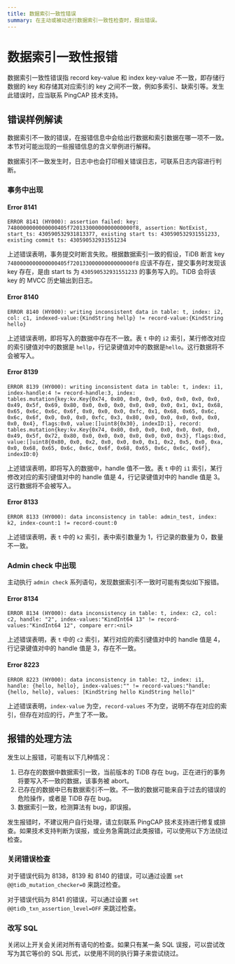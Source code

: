 ```yaml
---
title: 数据索引一致性错误
summary: 在主动或被动进行数据索引一致性检查时，报出错误。
---
```


# 数据索引一致性报错

数据索引一致性错误指 record key-value 和 index key-value 不一致，即存储行数据的 key 和存储其对应索引的 key 之间不一致，例如多索引、缺索引等。发生此错误时，应当联系 PingCAP 技术支持。

## 错误样例解读

数据索引不一致的错误，在报错信息中会给出行数据和索引数据在哪一项不一致。本节对可能出现的一些报错信息的含义举例进行解释。

数据索引不一致发生时，日志中也会打印相关错误日志，可联系日志内容进行判断。

### 事务中出现

#### Error 8141

`ERROR 8141 (HY000): assertion failed: key: 7480000000000000405f72013300000000000000f8, assertion: NotExist, start_ts: 430590532931813377, existing start ts: 430590532931551233, existing commit ts: 430590532931551234`

上述错误表明，事务提交时断言失败。根据数据索引一致的假设，TiDB 断言 key `7480000000000000405f72013300000000000000f8` 应该不存在，提交事务时发现该 key 存在，是由 start ts 为 `430590532931551233` 的事务写入的。TiDB 会将该 key 的 MVCC 历史输出到日志。

#### Error 8140

`ERROR 8140 (HY000): writing inconsistent data in table: t, index: i2, col: c1, indexed-value:{KindString hellp} != record-value:{KindString hello}`

上述错误表明，即将写入的数据中存在不一致。表 `t` 中的 `i2` 索引，某行修改对应的索引键值对中的数据是 `hellp`，行记录键值对中的数据是`hello`。这行数据将不会被写入。

#### Error 8139

`ERROR 8139 (HY000): writing inconsistent data in table: t, index: i1, index-handle:4 != record-handle:3, index: tables.mutation{key:kv.Key{0x74, 0x80, 0x0, 0x0, 0x0, 0x0, 0x0, 0x0, 0x49, 0x5f, 0x69, 0x80, 0x0, 0x0, 0x0, 0x0, 0x0, 0x0, 0x1, 0x1, 0x68, 0x65, 0x6c, 0x6c, 0x6f, 0x0, 0x0, 0x0, 0xfc, 0x1, 0x68, 0x65, 0x6c, 0x6c, 0x6f, 0x0, 0x0, 0x0, 0xfc, 0x3, 0x80, 0x0, 0x0, 0x0, 0x0, 0x0, 0x0, 0x4}, flags:0x0, value:[]uint8{0x30}, indexID:1}, record: tables.mutation{key:kv.Key{0x74, 0x80, 0x0, 0x0, 0x0, 0x0, 0x0, 0x0, 0x49, 0x5f, 0x72, 0x80, 0x0, 0x0, 0x0, 0x0, 0x0, 0x0, 0x3}, flags:0xd, value:[]uint8{0x80, 0x0, 0x2, 0x0, 0x0, 0x0, 0x1, 0x2, 0x5, 0x0, 0xa, 0x0, 0x68, 0x65, 0x6c, 0x6c, 0x6f, 0x68, 0x65, 0x6c, 0x6c, 0x6f}, indexID:0}`

上述错误表明，即将写入的数据中，handle 值不一致。表 `t` 中的 `i1` 索引，某行修改对应的索引键值对中的 handle 值是 4，行记录键值对中的 handle 值是 3。这行数据将不会被写入。

#### Error 8133

`ERROR 8133 (HY000): data inconsistency in table: admin_test, index: k2, index-count:1 != record-count:0`

上述错误表明，表 `t` 中的 `k2` 索引，表中索引数量为 1，行记录的数量为 0，数量不一致。

### Admin check 中出现

主动执行 `admin check` 系列语句，发现数据索引不一致时可能有类似如下报错。

#### Error 8134

`ERROR 8134 (HY000): data inconsistency in table: t, index: c2, col: c2, handle: "2", index-values:"KindInt64 13" != record-values:"KindInt64 12", compare err:<nil>`

上述错误表明，表 `t` 中的 `c2` 索引，某行对应的索引键值对中的 handle 值是 4，行记录键值对中的 handle 值是 3，存在不一致。

#### Error 8223

`ERROR 8223 (HY000): data inconsistency in table: t2, index: i1, handle: {hello, hello}, index-values:"" != record-values:"handle: {hello, hello}, values: [KindString hello KindString hello]"`

上述错误表明，`index-value` 为空，`record-values` 不为空，说明不存在对应的索引，但存在对应的行，产生了不一致。

## 报错的处理方法

发生以上报错，可能有以下几种情况：
1. 已存在的数据中数据索引一致，当前版本的 TiDB 存在 bug，正在进行的事务将要写入不一致的数据，该事务被 abort。
2. 已存在的数据中已有数据索引不一致。不一致的数据可能来自于过去的错误的危险操作，或者是 TiDB 存在 bug。
3. 数据索引一致，检测算法有 bug，即误报。

发生报错时，不建议用户自行处理，请立刻联系 PingCAP 技术支持进行修复或排查。如果技术支持判断为误报，或业务急需跳过此类报错，可以使用以下方法绕过检查。

### 关闭错误检查

对于错误代码为 8138，8139 和 8140 的错误，可以通过设置 `set @@tidb_mutation_checker=0` 来跳过检查。

对于错误代码为 8141 的错误，可以通过设置 `set @@tidb_txn_assertion_level=OFF` 来跳过检查。

### 改写 SQL

关闭以上开关会关闭对所有语句的检查。如果只有某一条 SQL 误报，可以尝试改写为其它等价的 SQL 形式，以使用不同的执行算子来尝试绕过。
